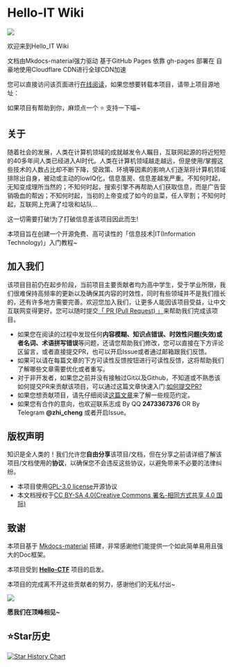 # Hello-IT Wiki
<img src="https://hello-it.zhicheng233.top/assets/banner.png">

欢迎来到Hello_IT Wiki

文档由Mkdocs-material强力驱动 基于GitHub Pages 依靠 gh-pages 部署在 自豪地使用Cloudflare CDN进行全球CDN加速

您可以直接访问该页面进行[在线阅读](https://hello-it.zhicheng233.top/)，如果您想要转载本项目，请带上项目源地址：

如果项目有帮助到你，麻烦点一个 :star: 支持一下喵~

## 关于
随着社会的发展，人类在计算机领域的成就越发令人瞩目，互联网起源的将近短短的40多年间人类已经进入AI时代。人类在计算机领域越走越远，但是使用/掌握这些技术的人数占比却不断下降，受政策、环境等因素的影响人们逐渐将计算机领域排除出自身，被动或主动的lowIQ化，信息茧房、信息差越发严重。不知何时起，无知变成理所当然的；不知何时起，搜索引擎不再帮助人们获取信息，而是广告营销吸血的帮凶；不知何时起，当初的上帝变成了如今的韭菜，任人宰割；不知何时起，互联网上充满了垃圾和站队...

这一切需要打破!为了打破信息差该项目因此而生!

本项目旨在创建一个开源免费、高可读性的「信息技术|IT(Information Technology)」入门教程~

## 加入我们
该项目目前仍在起步阶段，当前项目主要贡献者均为高中学生，受于学业所限，我们很难保持高频率的更新以及确保其内容的时效性，同时有些领域并不是我们擅长的，还有许多地方需要完善。欢迎您加入我们，让更多人能因该项目受益，让中文互联网变得更好。您可以随时提交[「 PR (Pull Request) 」](https://github.com/ATCG-Studio/Hello-IT_Wiki/pulls)来帮助我们完成该项目。
- 如果您在阅读的过程中发现任何**内容模糊、知识点错误、时效性问题(失效)或者名词、术语拼写错误**等问题，还请您帮助我们修改，您可以直接在下方评论区留言，或者直接提交PR，也可以开启Issue或者通过邮箱跟我们反馈。
- 如果可以请在每篇文章的下方可读性反馈按钮进行可读性反馈，这将帮助我们了解哪些文章需要优化或者重写。
- 对于非开发者，如果您之前并没有接触过Git以及Github，不知道或不熟悉该如何提交PR来贡献该项目，可以通过这篇文章快速入门:[如何提交PR?]("https://hello-it.zhicheng233.top/Contribute-doc/How-to-PR/")
- 如果您想贡献项目，请先仔细阅读[这篇文章]("https://hello-it.zhicheng233.top/Contribute-doc/README.md")来了解一些规范约定。
- 如果您有合作的意向，也欢迎联系志成 By QQ **2473367376** OR By Telegram **@zhi_cheng**   或者开启Issue。

## 版权声明
知识是全人类的！我们允许您**自由分享**该项目/文档，但在分享之前请详细了解该项目/文档使用的**协议**，以确保您不会违反这些协议，以避免带来不必要的法律纠纷。
- 本项目使用[GPL-3.0 license](https://www.gnu.org/licenses/gpl-3.0.zh-cn.html)开源协议
- 本文档授权于[CC BY-SA 4.0(Creative Commons 署名-相同方式共享 4.0 国际)](https://creativecommons.org/licenses/by-sa/4.0/deed.zh-hans)


## 致谢
本项目基于 [Mkdocs-material](https://github.com/squidfunk/mkdocs-material) 搭建，非常感谢他们能提供一个如此简单易用且强大的Doc框架。  

本项目受到 **[Hello-CTF](https://github.com/ProbiusOfficial/Hello-CTF/)** 项目的启发。

本项目的完成离不开这些贡献者的努力，感谢他们的无私付出~

<a href="https://github.com/ATCG-Studio/Hello-IT_Wiki/graphs/contributors">
  <img src="https://contrib.rocks/image?repo=ATCG-Studio/Hello-IT_Wiki" />
</a>

**愿我们在顶峰相见~**

## :star:Star历史

<a href="https://star-history.com/#ATCG-Studio/Hello-IT_Wiki&Timeline">
 <picture>
   <source media="(prefers-color-scheme: dark)" srcset="https://api.star-history.com/svg?repos=ATCG-Studio/Hello-IT_Wiki&type=Timeline&theme=dark" />
   <source media="(prefers-color-scheme: light)" srcset="https://api.star-history.com/svg?repos=ATCG-Studio/Hello-IT_Wiki&type=Timeline" />
   <img alt="Star History Chart" src="https://api.star-history.com/svg?repos=ATCG-Studio/Hello-IT_Wiki&type=Timeline" />
 </picture>
</a>